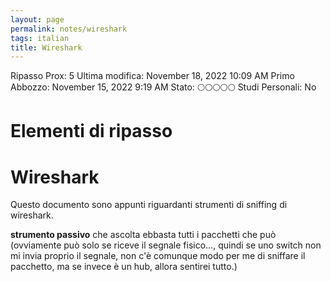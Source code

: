 ```yaml
---
layout: page
permalink: notes/wireshark
tags: italian
title: Wireshark
---
```


Ripasso Prox: 5
Ultima modifica: November 18, 2022 10:09 AM
Primo Abbozzo: November 15, 2022 9:19 AM
Stato: 🌕🌕🌕🌕🌕
Studi Personali: No

# Elementi di ripasso

# Wireshark

Questo documento sono appunti riguardanti strumenti di sniffing di wireshark.

**strumento passivo** che ascolta ebbasta tutti i pacchetti che può (ovviamente può solo se riceve il segnale fisico…, quindi se uno switch non mi invia proprio il segnale, non c'è comunque modo per me di sniffare il pacchetto, ma se invece è un hub, allora sentirei tutto.)